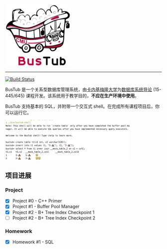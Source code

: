 <img src="logo/bustub-whiteborder.svg" alt="BusTub Logo" height="200">

-----------------

[![Build Status](https://github.com/cmu-db/bustub/actions/workflows/cmake.yml/badge.svg)](https://github.com/cmu-db/bustub/actions/workflows/cmake.yml)

BusTub 是一个关系型数据库管理系统，由[卡内基梅隆大学](https://db.cs.cmu.edu)为[数据库系统导论](https://15445.courses.cs.cmu.edu) (15-445/645) 课程开发。该系统用于教学目的，**不应在生产环境中使用**。

BusTub 支持基本的 SQL，并附带一个交互式 shell。在完成所有课程项目后，你可以运行它。

<img src="logo/sql.png" alt="BusTub SQL" width="400">

## 项目进展

### Project

- [x] Project #0 - C++ Primer
- [x] Project #1 - Buffer Pool Manager
- [x] Project #2 - B+ Tree Index Checkpoint 1
- [ ] Project #2 - B+ Tree Index Checkpoint 2

### Homework

- [x] Homework #1 - SQL
